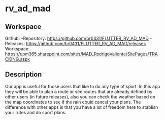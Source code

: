 # rv_ad_mad

## Workspace
Github:
-Repository: https://github.com/br0431/FLUTTER_RV_AD_MAD
-Releases: https://github.com/br0431/FLUTTER_RV_AD_MAD/releases
Workspace: https://upm365.sharepoint.com/sites/MAD_RodrigoValiente/SitePages/TRACKING.aspx
## Description
Our app is useful for those users that like to do any type of sport. In this app they will be able to plan a route or see routes that are already defined by other users (in future releases), also you can check the weather based on the map coordinates to see if the rain could cancel your plans. The difference with other apps is that you have a lot of freedom here to stablish your rutes and do sport plans.
